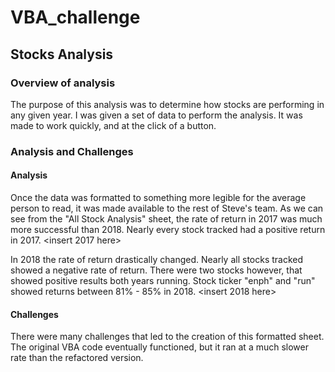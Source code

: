 # VBA_challenge
## Stocks Analysis
### Overview of analysis

The purpose of this analysis was to determine how stocks are performing in any given year. I was given a set of data to perform the analysis. It was made to work quickly, and at the click of a button. 

### Analysis and Challenges

#### Analysis

Once the data was formatted to something more legible for the average person to read, it was made available to the rest of Steve's team. As we can see from the "All Stock Analysis" sheet, the rate of return in 2017 was much more successful than 2018. Nearly every stock tracked had a positive return in 2017. <insert 2017 here>

In 2018 the rate of return drastically changed. Nearly all stocks tracked showed a negative rate of return. There were two stocks however, that showed positive results both years running. Stock ticker "enph" and "run" showed returns between 81% - 85% in 2018. <insert 2018 here>

#### Challenges

There were many challenges that led to the creation of this formatted sheet. The original VBA code eventually functioned, but it ran at a much slower rate than the refactored version. 